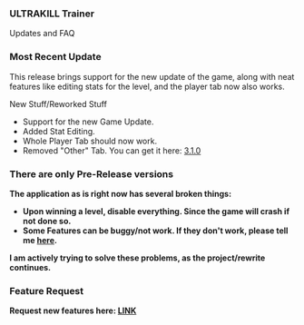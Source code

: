 ### ULTRAKILL Trainer
Updates and FAQ

### Most Recent Update
This release brings support for the new update of the game, along with neat features like editing stats for the level, and the player tab now also works.

New Stuff/Reworked Stuff
- Support for the new Game Update.
- Added Stat Editing.
- Whole Player Tab should now work.
- Removed "Other" Tab.
You can get it here: [3.1.0](https://github.com/Saniee/ULTRAKILLTrainer/releases/tag/3.1.0)

### There are only Pre-Release versions
<b>The application as is right now has several broken things:<b/>
- Upon winning a level, disable everything. Since the game will crash if not done so.
- Some Features can be buggy/not work. If they don't work, please tell me [here](https://github.com/Saniee/ULTRAKILLTrainer/issues/new).

<b>I am actively trying to solve these problems, as the project/rewrite continues.<b/>

### Feature Request
Request new features here:
[LINK](https://github.com/Saniee/ULTRAKILLTrainer/issues/new)
